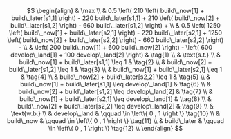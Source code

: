 $$
\begin{align} 
    & \max \\
    & 0.5  \left( 210  \left( build\_now[1] + build\_later[s1,1] \right)  - 220 build\_later[s1,1] + 210  \left( build\_now[2] + build\_later[s1,2] \right)  - 660 build\_later[s1,2] \right) + \\
    & 0.5  \left( 1250  \left( build\_now[1] + build\_later[s2,1] \right)  - 220 build\_later[s2,1] + 1250  \left( build\_now[2] + build\_later[s2,2] \right)  - 660 build\_later[s2,2] \right) - \\
    & \left( 200 build\_now[1] + 600 build\_now[2] \right)  -  \left( 600 develop\_land[1] + 100 develop\_land[2] \right)
    & \tag{1} \\
    & \text{s.t.} \\
    & build\_now[1] + build\_later[s1,1] \leq 1 & \tag{2} \\
    & build\_now[2] + build\_later[s1,2] \leq 1 & \tag{3} \\
    & build\_now[1] + build\_later[s2,1] \leq 1 & \tag{4} \\
    & build\_now[2] + build\_later[s2,2] \leq 1 & \tag{5} \\
    & build\_now[1] + build\_later[s1,1] \leq develop\_land[1] & \tag{6} \\
    & build\_now[2] + build\_later[s1,2] \leq develop\_land[2] & \tag{7} \\
    & build\_now[1] + build\_later[s2,1] \leq develop\_land[1] & \tag{8} \\
    & build\_now[2] + build\_later[s2,2] \leq develop\_land[2] & \tag{9} \\
    & \text{w.b.} \\
    & develop\_land & \qquad \in \left\{ 0 , 1 \right \} \tag{10} \\
    & build\_now & \qquad \in \left\{ 0 , 1 \right \} \tag{11} \\
    & build\_later & \qquad \in \left\{ 0 , 1 \right \} \tag{12} \\
\end{align}
$$